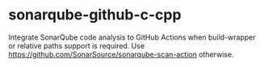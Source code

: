 # sonarqube-github-c-cpp
Integrate SonarQube code analysis to GitHub Actions when build-wrapper or relative paths support is required. Use https://github.com/SonarSource/sonarqube-scan-action otherwise.
